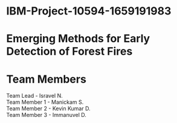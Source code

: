 # IBM-Project-10594-1659191983
# Emerging Methods for Early Detection of Forest Fires

# Team Members
Team Lead - Isravel N.               
Team Member 1 - Manickam S.      
Team Member 2 - Kevin Kumar D.      
Team Member 3 - Immanuvel D.       
